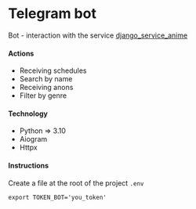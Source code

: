 # Telegram bot 
Bot - interaction with the service [django_service_anime](https://github.com/OleksiiMartseniuk/django_service_anime)

#### Actions
* Receiving schedules
* Search by name
* Receiving anons
* Filter by genre

#### Technology
* Python => 3.10
* Aiogram
* Httpx

#### Instructions

Create a file at the root of the project `.env`

```
export TOKEN_BOT='you_token'
```
